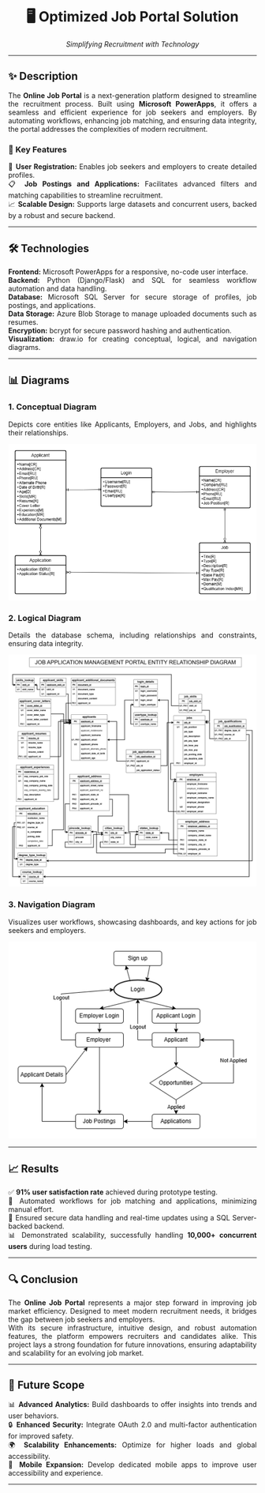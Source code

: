 <h1 align="center">🖥️ Optimized Job Portal Solution</h1>  
<p align="center"><i>Simplifying Recruitment with Technology</i></p>  

---

<h2>✨ Description</h2>  
<p align="justify">The <b>Online Job Portal</b> is a next-generation platform designed to streamline the recruitment process. Built using <b>Microsoft PowerApps</b>, it offers a seamless and efficient experience for job seekers and employers. By automating workflows, enhancing job matching, and ensuring data integrity, the portal addresses the complexities of modern recruitment.</p>  

<h3>🚀 Key Features</h3>  
<p align="justify">  
📝 <b>User Registration:</b> Enables job seekers and employers to create detailed profiles.<br>  
📋 <b>Job Postings and Applications:</b> Facilitates advanced filters and matching capabilities to streamline recruitment.<br>  
📈 <b>Scalable Design:</b> Supports large datasets and concurrent users, backed by a robust and secure backend.<br>  
</p>  

---

<h2>🛠️ Technologies</h2>  
<p align="justify">  
<b>Frontend:</b> Microsoft PowerApps for a responsive, no-code user interface.<br>  
<b>Backend:</b> Python (Django/Flask) and SQL for seamless workflow automation and data handling.<br>  
<b>Database:</b> Microsoft SQL Server for secure storage of profiles, job postings, and applications.<br>  
<b>Data Storage:</b> Azure Blob Storage to manage uploaded documents such as resumes.<br>  
<b>Encryption:</b> bcrypt for secure password hashing and authentication.<br>  
<b>Visualization:</b> draw.io for creating conceptual, logical, and navigation diagrams.<br>  
</p>  

---

<h2>📊 Diagrams</h2>  

<h3>1. Conceptual Diagram</h3>  
<p align="justify">Depicts core entities like Applicants, Employers, and Jobs, and highlights their relationships.</p>  

![Conceptual Diagram](Conceptual_Diagram.png)

<h3>2. Logical Diagram</h3>  
<p align="justify">Details the database schema, including relationships and constraints, ensuring data integrity.</p>  

![Logical Diagram](Logical_Diagram.png)

<h3>3. Navigation Diagram</h3>  
<p align="justify">Visualizes user workflows, showcasing dashboards, and key actions for job seekers and employers.</p>  

![Navigation Diagram](Navigation_Diagram.png)

---

<h2>📈 Results</h2>  
<p align="justify">  
✅ <b>91% user satisfaction rate</b> achieved during prototype testing.<br>  
🤝 Automated workflows for job matching and applications, minimizing manual effort.<br>  
🔐 Ensured secure data handling and real-time updates using a SQL Server-backed backend.<br>  
📊 Demonstrated scalability, successfully handling <b>10,000+ concurrent users</b> during load testing.<br>  
</p>  

---

<h2>🔍 Conclusion</h2>  
<p align="justify">  
The <b>Online Job Portal</b> represents a major step forward in improving job market efficiency. Designed to meet modern recruitment needs, it bridges the gap between job seekers and employers.<br>  
With its secure infrastructure, intuitive design, and robust automation features, the platform empowers recruiters and candidates alike. This project lays a strong foundation for future innovations, ensuring adaptability and scalability for an evolving job market.<br>  
</p>  

---

<h2>🌟 Future Scope</h2>  
<p align="justify">  
📊 <b>Advanced Analytics:</b> Build dashboards to offer insights into trends and user behaviors.<br>  
🔒 <b>Enhanced Security:</b> Integrate OAuth 2.0 and multi-factor authentication for improved safety.<br>  
🌍 <b>Scalability Enhancements:</b> Optimize for higher loads and global accessibility.<br>  
📱 <b>Mobile Expansion:</b> Develop dedicated mobile apps to improve user accessibility and experience.<br>  
</p>  

---
